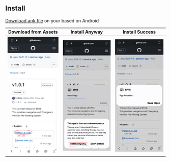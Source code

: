## Install

[Download apk file](https://github.com/Ajou-Soft-19/service-app/releases/tag/v1.0.1) on your based on Android

|Download from Assets|Install Anyway|Install Success|
|---|---|---|
|![Download from Assets](../img/Install1.jpeg)|![Install Anyway](../img/Install2.jpeg)|![Install Success](../img/Install3.jpeg)